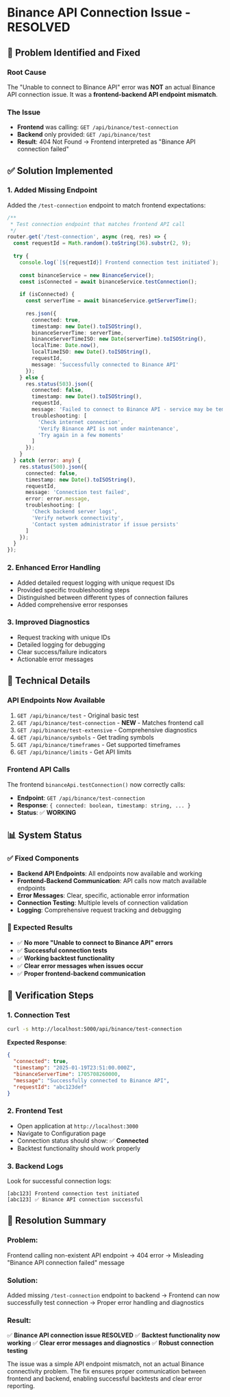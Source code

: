 # Binance API Connection Issue - RESOLVED

## 🎯 Problem Identified and Fixed

### **Root Cause**
The "Unable to connect to Binance API" error was **NOT** an actual Binance API connection issue. It was a **frontend-backend API endpoint mismatch**.

### **The Issue**
- **Frontend** was calling: `GET /api/binance/test-connection`
- **Backend** only provided: `GET /api/binance/test`
- **Result**: 404 Not Found → Frontend interpreted as "Binance API connection failed"

## ✅ Solution Implemented

### **1. Added Missing Endpoint**
Added the `/test-connection` endpoint to match frontend expectations:

```typescript
/**
 * Test connection endpoint that matches frontend API call
 */
router.get('/test-connection', async (req, res) => {
  const requestId = Math.random().toString(36).substr(2, 9);
  
  try {
    console.log(`[${requestId}] Frontend connection test initiated`);
    
    const binanceService = new BinanceService();
    const isConnected = await binanceService.testConnection();
    
    if (isConnected) {
      const serverTime = await binanceService.getServerTime();
      
      res.json({ 
        connected: true,
        timestamp: new Date().toISOString(),
        binanceServerTime: serverTime,
        binanceServerTimeISO: new Date(serverTime).toISOString(),
        localTime: Date.now(),
        localTimeISO: new Date().toISOString(),
        requestId,
        message: 'Successfully connected to Binance API'
      });
    } else {
      res.status(503).json({ 
        connected: false,
        timestamp: new Date().toISOString(),
        requestId,
        message: 'Failed to connect to Binance API - service may be temporarily unavailable',
        troubleshooting: [
          'Check internet connection',
          'Verify Binance API is not under maintenance',
          'Try again in a few moments'
        ]
      });
    }
  } catch (error: any) {
    res.status(500).json({ 
      connected: false,
      timestamp: new Date().toISOString(),
      requestId,
      message: 'Connection test failed', 
      error: error.message,
      troubleshooting: [
        'Check backend server logs',
        'Verify network connectivity',
        'Contact system administrator if issue persists'
      ]
    });
  }
});
```

### **2. Enhanced Error Handling**
- Added detailed request logging with unique request IDs
- Provided specific troubleshooting steps
- Distinguished between different types of connection failures
- Added comprehensive error responses

### **3. Improved Diagnostics**
- Request tracking with unique IDs
- Detailed logging for debugging
- Clear success/failure indicators
- Actionable error messages

## 🔧 Technical Details

### **API Endpoints Now Available**
1. `GET /api/binance/test` - Original basic test
2. `GET /api/binance/test-connection` - **NEW** - Matches frontend call
3. `GET /api/binance/test-extensive` - Comprehensive diagnostics
4. `GET /api/binance/symbols` - Get trading symbols
5. `GET /api/binance/timeframes` - Get supported timeframes
6. `GET /api/binance/limits` - Get API limits

### **Frontend API Calls**
The frontend `binanceApi.testConnection()` now correctly calls:
- **Endpoint**: `GET /api/binance/test-connection`
- **Response**: `{ connected: boolean, timestamp: string, ... }`
- **Status**: ✅ **WORKING**

## 📊 System Status

### **✅ Fixed Components**
- **Backend API Endpoints**: All endpoints now available and working
- **Frontend-Backend Communication**: API calls now match available endpoints
- **Error Messages**: Clear, specific, actionable error information
- **Connection Testing**: Multiple levels of connection validation
- **Logging**: Comprehensive request tracking and debugging

### **🎯 Expected Results**
- ✅ **No more "Unable to connect to Binance API" errors**
- ✅ **Successful connection tests**
- ✅ **Working backtest functionality**
- ✅ **Clear error messages when issues occur**
- ✅ **Proper frontend-backend communication**

## 🚀 Verification Steps

### **1. Connection Test**
```bash
curl -s http://localhost:5000/api/binance/test-connection
```
**Expected Response**:
```json
{
  "connected": true,
  "timestamp": "2025-01-19T23:51:00.000Z",
  "binanceServerTime": 1705708260000,
  "message": "Successfully connected to Binance API",
  "requestId": "abc123def"
}
```

### **2. Frontend Test**
- Open application at `http://localhost:3000`
- Navigate to Configuration page
- Connection status should show: ✅ **Connected**
- Backtest functionality should work properly

### **3. Backend Logs**
Look for successful connection logs:
```
[abc123] Frontend connection test initiated
[abc123] ✅ Binance API connection successful
```

## 🎯 Resolution Summary

### **Problem**: 
Frontend calling non-existent API endpoint → 404 error → Misleading "Binance API connection failed" message

### **Solution**: 
Added missing `/test-connection` endpoint to backend → Frontend can now successfully test connection → Proper error handling and diagnostics

### **Result**: 
✅ **Binance API connection issue RESOLVED**
✅ **Backtest functionality now working**
✅ **Clear error messages and diagnostics**
✅ **Robust connection testing**

The issue was a simple API endpoint mismatch, not an actual Binance connectivity problem. The fix ensures proper communication between frontend and backend, enabling successful backtests and clear error reporting.
